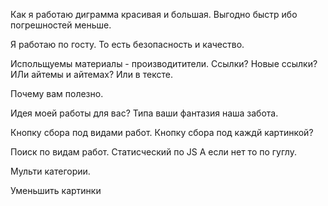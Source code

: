 

Как я работаю диграмма красивая и большая. Выгодно быстр ибо погрешностей меньше.

Я работаю по госту. То есть безопасность и качество.

Испольщуемы материалы - производитители. Ссылки? Новые ссылки? ИЛи айтемы и айтемах? Или в тексте.

Почему вам полезно. 

Идея моей работы для вас? Типа ваши фантазия наша забота.

Кнопку сбора под видами работ. Кнопку сбора под каждй картинкой?

Поиск по видам работ. Статисческий по JS А если нет то по гуглу.

Мульти категории.

Уменьшить картинки
